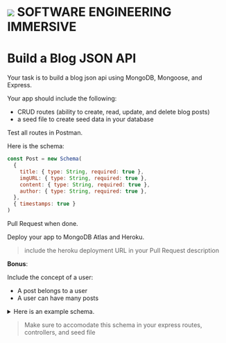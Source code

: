 # ![](https://ga-dash.s3.amazonaws.com/production/assets/logo-9f88ae6c9c3871690e33280fcf557f33.png)  SOFTWARE ENGINEERING IMMERSIVE

# Build a Blog JSON API

Your task is to build a blog json api using MongoDB, Mongoose, and Express.

Your app should include the following:

- CRUD routes (ability to create, read, update, and delete blog posts)
- a seed file to create seed data in your database

Test all routes in Postman.

Here is the schema:

```js
const Post = new Schema(
  {
    title: { type: String, required: true },
    imgURL: { type: String, required: true },
    content: { type: String, required: true },
    author: { type: String, required: true },
  },
  { timestamps: true }
)
```

Pull Request when done.

Deploy your app to MongoDB Atlas and Heroku.
> include the heroku deployment URL in your Pull Request description

**Bonus**: 

Include the concept of a user:
- A post belongs to a user
- A user can have many posts

<details><summary>Here is an example schema.</summary>
<p>

```js
const User = new Schema(
  {
    username: { type: String, required: true },
    email: { type: String, required: true },
    posts: [{ type: Schema.Types.ObjectId, ref: 'posts' }]
  },
  { timestamps: true }
)
```

```js
const Post = new Schema(
  {
    title: { type: String, required: true },
    imgURL: { type: String, required: true },
    content: { type: String, required: true },
    user: { type: Schema.Types.ObjectId, ref: 'users' }
  },
  { timestamps: true }
)
```

</p>
</details>

> Make sure to accomodate this schema in your express routes, controllers, and seed file
